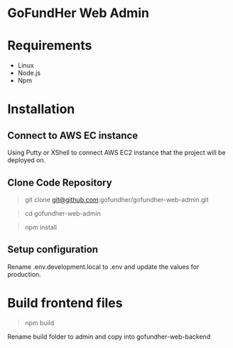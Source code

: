 
# GoFundHer Web Admin

# Requirements
- Linux
- Node.js
- Npm

# Installation

## Connect to AWS EC instance
Using Putty or XShell to connect AWS EC2 instance that the project will be deployed on.

## Clone Code Repository
> git clone git@github.com:gofundher/gofundher-web-admin.git

> cd gofundher-web-admin

> npm install

## Setup configuration
Rename .env.development.local to .env and update the values for production.

# Build frontend files
> npm build

Rename build folder to admin and copy into gofundher-web-backend
